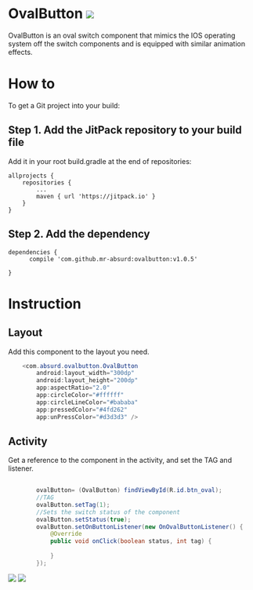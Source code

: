 # OvalButton  [![](https://www.jitpack.io/v/mr-absurd/ovalbutton.svg)](https://www.jitpack.io/#mr-absurd/ovalbutton)
OvalButton is an oval switch component that mimics the IOS operating system off the switch components and is equipped with similar animation effects.
# How to
To get a Git project into your build:
## Step 1. Add the JitPack repository to your build file
Add it in your root build.gradle at the end of repositories:

	allprojects {
		repositories {
			...
			maven { url 'https://jitpack.io' }
		}
	}
  
## Step 2. Add the dependency

	dependencies {
          compile 'com.github.mr-absurd:ovalbutton:v1.0.5'
          
	}
 
# Instruction
## Layout 
Add this component to the layout you need.
```Java
    <com.absurd.ovalbutton.OvalButton
        android:layout_width="300dp"
        android:layout_height="200dp"
        app:aspectRatio="2.0"
        app:circleColor="#ffffff"
        app:circleLineColor="#bababa"
        app:pressedColor="#4fd262"
        app:unPressColor="#d3d3d3" />
```
## Activity
Get a reference to the component in the activity, and set the TAG and listener.
```Java
        
        ovalButton= (OvalButton) findViewById(R.id.btn_oval);
        //TAG
        ovalButton.setTag(1);
        //Sets the switch status of the component
        ovalButton.setStatus(true);
        ovalButton.setOnButtonListener(new OnOvalButtonListener() {
            @Override
            public void onClick(boolean status, int tag) {
                
            }
        });
```
![](https://github.com/mr-absurd/OvalButton/blob/master/Screenshots/Screenshot_2017-10-02-14-57-28.png)
![](https://github.com/mr-absurd/OvalButton/blob/master/Screenshots/Screenshot_2017-10-02-14-57-32.png)
